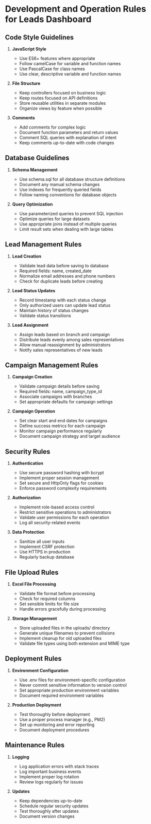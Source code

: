 # Development and Operation Rules for Leads Dashboard

## Code Style Guidelines

1. **JavaScript Style**
   - Use ES6+ features where appropriate
   - Follow camelCase for variable and function names
   - Use PascalCase for class names
   - Use clear, descriptive variable and function names

2. **File Structure**
   - Keep controllers focused on business logic
   - Keep routes focused on API definitions
   - Store reusable utilities in separate modules
   - Organize views by feature when possible

3. **Comments**
   - Add comments for complex logic
   - Document function parameters and return values
   - Comment SQL queries with explanation of intent
   - Keep comments up-to-date with code changes

## Database Guidelines

1. **Schema Management**
   - Use schema.sql for all database structure definitions
   - Document any manual schema changes
   - Use indexes for frequently queried fields
   - Follow naming conventions for database objects

2. **Query Optimization**
   - Use parameterized queries to prevent SQL injection
   - Optimize queries for large datasets
   - Use appropriate joins instead of multiple queries
   - Limit result sets when dealing with large tables

## Lead Management Rules

1. **Lead Creation**
   - Validate lead data before saving to database
   - Required fields: name, created_date
   - Normalize email addresses and phone numbers
   - Check for duplicate leads before creating

2. **Lead Status Updates**
   - Record timestamp with each status change
   - Only authorized users can update lead status
   - Maintain history of status changes
   - Validate status transitions

3. **Lead Assignment**
   - Assign leads based on branch and campaign
   - Distribute leads evenly among sales representatives
   - Allow manual reassignment by administrators
   - Notify sales representatives of new leads

## Campaign Management Rules

1. **Campaign Creation**
   - Validate campaign details before saving
   - Required fields: name, campaign_type_id
   - Associate campaigns with branches
   - Set appropriate defaults for campaign settings

2. **Campaign Operation**
   - Set clear start and end dates for campaigns
   - Define success metrics for each campaign
   - Monitor campaign performance regularly
   - Document campaign strategy and target audience

## Security Rules

1. **Authentication**
   - Use secure password hashing with bcrypt
   - Implement proper session management
   - Set secure and HttpOnly flags for cookies
   - Enforce password complexity requirements

2. **Authorization**
   - Implement role-based access control
   - Restrict sensitive operations to administrators
   - Validate user permissions for each operation
   - Log all security-related events

3. **Data Protection**
   - Sanitize all user inputs
   - Implement CSRF protection
   - Use HTTPS in production
   - Regularly backup database

## File Upload Rules

1. **Excel File Processing**
   - Validate file format before processing
   - Check for required columns
   - Set sensible limits for file size
   - Handle errors gracefully during processing

2. **Storage Management**
   - Store uploaded files in the uploads/ directory
   - Generate unique filenames to prevent collisions
   - Implement cleanup for old uploaded files
   - Validate file types using both extension and MIME type

## Deployment Rules

1. **Environment Configuration**
   - Use .env files for environment-specific configuration
   - Never commit sensitive information to version control
   - Set appropriate production environment variables
   - Document required environment variables

2. **Production Deployment**
   - Test thoroughly before deployment
   - Use a proper process manager (e.g., PM2)
   - Set up monitoring and error reporting
   - Document deployment procedures

## Maintenance Rules

1. **Logging**
   - Log application errors with stack traces
   - Log important business events
   - Implement proper log rotation
   - Review logs regularly for issues

2. **Updates**
   - Keep dependencies up-to-date
   - Schedule regular security updates
   - Test thoroughly after updates
   - Document version changes 